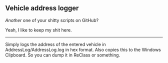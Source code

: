 Vehicle address logger
----------------------

_Another_ one of your shitty scripts on GitHub?

Yeah, I like to keep my shit here.

-----------------------------------------

Simply logs the address of the entered vehicle in AddressLog/AddressLog.log in hex format. Also copies this to the Windows Clipboard. So you can dump it in ReClass or something.
